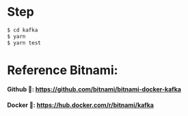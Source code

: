 # Step
```bash
$ cd kafka
$ yarn
$ yarn test
```
# Reference Bitnami:
#### Github 🚀: https://github.com/bitnami/bitnami-docker-kafka
#### Docker 🚀: https://hub.docker.com/r/bitnami/kafka